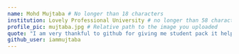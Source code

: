 ```yaml
---
name: Mohd Mujtaba # No longer than 18 characters
institution: Lovely Professional University # no longer than 58 characters
profile_pic: mujtaba.jpg # Relative path to the image you uploaded
quote: "I am very thankful to github for giving me student pack it helped me a lot in learning." # No longer than 100 characters
github_user: iammujtaba
---
```

